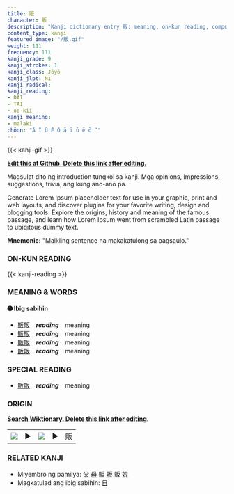 ```yaml
---
title: 販
character: 販
description: "Kanji dictionary entry 販: meaning, on-kun reading, compounds, origin, related kanji"
content_type: kanji
featured_image: "/販.gif"
weight: 111
frequency: 111
kanji_grade: 9
kanji_strokes: 1
kanji_class: Jōyō
kanji_jlpt: N1
kanji_radical: 
kanji_reading: 
- DAI
- TAI
- oo-kii
kanji_meaning:
- malaki
chōon: "Ā Ī Ū Ē Ō ā ī ū ē ō ’"
---
```

[//]: # (Don't edit the line below. Kanji animated GIF code is automatically generated.)
{{< kanji-gif >}}

[//]: # (Edit below this line.)

**[Edit this at Github. Delete this link after editing.](https://github.com/tim0g/tim/tree/main/content/kanji/販/index.md)**

Magsulat dito ng introduction tungkol sa kanji. Mga opinions, impressions, suggestions, trivia, ang kung ano-ano pa.

Generate Lorem Ipsum placeholder text for use in your graphic, print and web layouts, and discover plugins for your favorite writing, design and blogging tools. Explore the origins, history and meaning of the famous passage, and learn how Lorem Ipsum went from scrambled Latin passage to ubiqitous dummy text.
 
**Mnemonic:** "Maikling sentence na makakatulong sa pagsaulo."

### ON-KUN READING

[//]: # (Don't edit the line below. ON-KUN READING code is automatically generated.)
{{< kanji-reading >}}

### MEANING & WORDS

#### ➊ **Ibig sabihin**
  - [販](../販)[販](../販)　***reading***　meaning
  - [販](../販)[販](../販)　***reading***　meaning
  - [販](../販)[販](../販)　***reading***　meaning
  - [販](../販)[販](../販)　***reading***　meaning

### SPECIAL READING
  - [販](../販)[販](../販)　***reading***　meaning

### ORIGIN

**[Search Wiktionary. Delete this link after editing.](https://wiktionary.org/wiki/販)**
<table class="kanji-table"><tr><td>
<img src="60px-販-bronze.svg.png">
</td><td>▶</td><td>
<img src="60px-販-oracle.svg.png">
</td><td>▶</td>
<td class="kanji-origin">販</td>
</tr></table>

### RELATED KANJI
- Miyembro ng pamilya: [父](../父) [母](../母) [販](../販) [販](../販) [販](../販) [娘](../娘)
- Magkatulad ang ibig sabihin: [日](../日)
